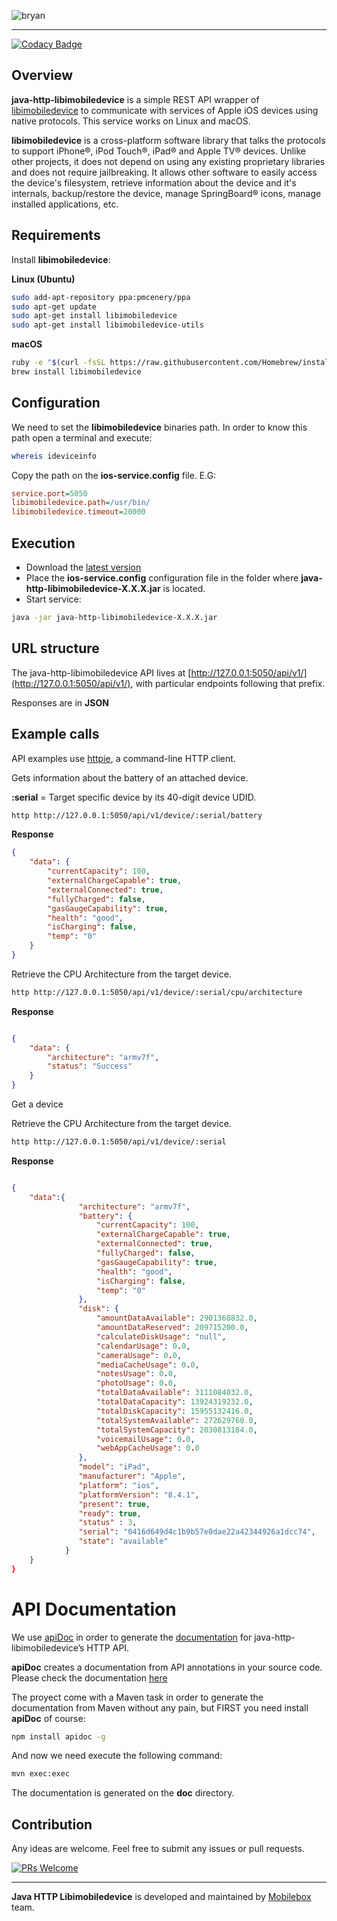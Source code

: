 
![bryan](http://open.mobileboxlab.com/img/libi.gif)
___

[![Codacy Badge](https://api.codacy.com/project/badge/Grade/4bb011f6362546a7bf797b661dacde53)](https://www.codacy.com/app/htejera/java-http-libimobiledevice?utm_source=github.com&amp;utm_medium=referral&amp;utm_content=mobileboxlab/java-http-libimobiledevice&amp;utm_campaign=Badge_Grade)


## Overview #

**java-http-libimobiledevice** is a simple REST API wrapper of [libimobiledevice](https://github.com/libimobiledevice/libimobiledevice) to communicate with services of Apple iOS devices using native
protocols. This service works on Linux and macOS. 

**libimobiledevice** is a cross-platform software library that talks the protocols to support iPhone®, iPod Touch®, iPad® and Apple TV® devices. Unlike other projects, it does not depend on using any existing proprietary libraries and does not require jailbreaking. It allows other software to easily access the device's filesystem, retrieve information about the device and it's internals, backup/restore the device, manage SpringBoard® icons, manage installed applications, etc.

## Requirements 

Install **libimobiledevice**: 

**Linux (Ubuntu)**
```bash
sudo add-apt-repository ppa:pmcenery/ppa
sudo apt-get update
sudo apt-get install libimobiledevice
sudo apt-get install libimobiledevice-utils
```

**macOS**
```bash
ruby -e "$(curl -fsSL https://raw.githubusercontent.com/Homebrew/install/master/install)" < /dev/null 2> /dev/null
brew install libimobiledevice
```

## Configuration

We need to set the **libimobiledevice** binaries path. In order to know this path open a terminal and execute:

```bash
whereis ideviceinfo 
```

Copy the path on the **ios-service.config** file. E.G:

```ini
service.port=5050
libimobiledevice.path=/usr/bin/
libimobiledevice.timeout=20000
```

## Execution

*	Download the [latest version](https://github.com/mobileboxlab/java-http-libimobiledevice/releases)
*	Place the **ios-service.config** configuration file in the folder where **java-http-libimobiledevice-X.X.X.jar** is located.
*	Start service:

```bash
java -jar java-http-libimobiledevice-X.X.X.jar
```

## URL structure

The java-http-libimobiledevice API lives at [http://127.0.0.1:5050/api/v1/](http://127.0.0.1:5050/api/v1/), with particular endpoints following that prefix.

Responses are in **JSON** 

## Example calls

API examples use [httpie](https://httpie.org), a command-line HTTP client.

Gets information about the battery of an attached device.

**:serial** = Target specific device by its 40-digit device UDID.

```bash
http http://127.0.0.1:5050/api/v1/device/:serial/battery
```
**Response**

```json
{
    "data": {
        "currentCapacity": 100,
        "externalChargeCapable": true,
        "externalConnected": true,
        "fullyCharged": false,
        "gasGaugeCapability": true,
        "health": "good",
        "isCharging": false,
        "temp": "0"
    }
}
```

Retrieve the CPU Architecture from the target device.

```bash
http http://127.0.0.1:5050/api/v1/device/:serial/cpu/architecture
```
**Response**

```json

{
    "data": {
        "architecture": "armv7f",
        "status": "Success"
    }
}
```
Get a device

Retrieve the CPU Architecture from the target device.

```bash
http http://127.0.0.1:5050/api/v1/device/:serial
```
**Response**

```json

{
    "data":{
               "architecture": "armv7f", 
               "battery": {
                   "currentCapacity": 100, 
                   "externalChargeCapable": true, 
                   "externalConnected": true, 
                   "fullyCharged": false, 
                   "gasGaugeCapability": true, 
                   "health": "good", 
                   "isCharging": false, 
                   "temp": "0"     
               }, 
               "disk": {
                   "amountDataAvailable": 2901368832.0, 
                   "amountDataReserved": 209715200.0, 
                   "calculateDiskUsage": "null", 
                   "calendarUsage": 0.0, 
                   "cameraUsage": 0.0, 
                   "mediaCacheUsage": 0.0, 
                   "notesUsage": 0.0, 
                   "photoUsage": 0.0, 
                   "totalDataAvailable": 3111084032.0, 
                   "totalDataCapacity": 13924319232.0, 
                   "totalDiskCapacity": 15955132416.0, 
                   "totalSystemAvailable": 272629760.0, 
                   "totalSystemCapacity": 2030813184.0, 
                   "voicemailUsage": 0.0, 
                   "webAppCacheUsage": 0.0
               }, 
               "model": "iPad", 
               "manufacturer": "Apple",
               "platform": "ios", 
               "platformVersion": "8.4.1", 
               "present": true,     
               "ready": true,
               "status" : 3, 
               "serial": "0416d649d4c1b9b57e0dae22a42344926a1dcc74",
               "state": "available"     
            }
    }
}
```

# API Documentation

We use [apiDoc](http://apidocjs.com/) in order to generate the [documentation](https://mobileboxlab.github.io/java-http-libimobiledevice/) for java-http-libimobiledevice’s HTTP API.

**apiDoc** creates a documentation from API annotations in your source code. Please check the documentation [here](http://apidocjs.com/#params)

The proyect come with a Maven task in order to generate the documentation from Maven without any pain, but FIRST you need install **apiDoc** of course:

```bash
npm install apidoc -g 
```

And now we need execute the following command: 

```bash
mvn exec:exec
```

The documentation is generated on the **doc** directory. 

## Contribution

Any ideas are welcome. Feel free to submit any issues or pull requests.

[![PRs Welcome](https://img.shields.io/badge/PRs-welcome-brightgreen.svg?style=flat-square)](http://makeapullrequest.com)

---
**Java HTTP Libimobiledevice** is developed and maintained by [Mobilebox](http://mobileboxlab.com) team.
